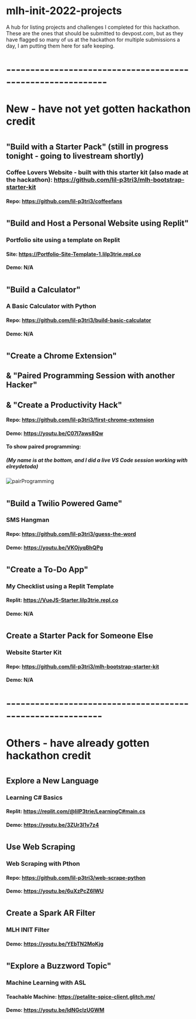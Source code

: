 # mlh-init-2022-projects
A hub for listing projects and challenges I completed for this hackathon.
These are the ones that should be submitted to devpost.com, but as they have flagged so many of us at the hackathon for multiple submissions a day, I am putting them here for safe keeping. 

# -----------------------------------------------------------
# New - have not yet gotten hackathon credit
# 
## "Build with a Starter Pack" (still in progress tonight - going to livestream shortly)
### Coffee Lovers Website - built with this starter kit (also made at the hackathon): <https://github.com/lil-p3tri3/mlh-bootstrap-starter-kit>
#### Repo: https://github.com/lil-p3tri3/coffeefans

# 
## "Build and Host a Personal Website using Replit"
### Portfolio site using a template on Replit
#### Site: https://Portfolio-Site-Template-1.lilp3trie.repl.co
#### Demo: N/A

# 
## "Build a Calculator"
### A Basic Calculator with Python
#### Repo: https://github.com/lil-p3tri3/build-basic-calculator
#### Demo: N/A

# 
## "Create a Chrome Extension"
## & "Paired Programming Session with another Hacker"
## & "Create a Productivity Hack"
#### Repo: https://github.com/lil-p3tri3/first-chrome-extension
#### Demo: https://youtu.be/C07I7aws8Qw
#### To show paired programming: 
##### (My name is at the bottom, and I did a live VS Code session working with elreydetoda)
![pairProgramming](https://user-images.githubusercontent.com/25125692/124408066-6f847180-dd13-11eb-8aa6-c98d3fbc1bfd.PNG)

# 
## "Build a Twilio Powered Game" 
### SMS Hangman
#### Repo: https://github.com/lil-p3tri3/guess-the-word
#### Demo: https://youtu.be/VKOjyqBhQPg

# 
## "Create a To-Do App"
### My Checklist using a Replit Template
#### Replit: https://VueJS-Starter.lilp3trie.repl.co
#### Demo: N/A

# 
## Create a Starter Pack for Someone Else
### Website Starter Kit
#### Repo: https://github.com/lil-p3tri3/mlh-bootstrap-starter-kit
#### Demo: N/A
# 

# ----------------------------------------------------------
# Others - have already gotten hackathon credit
# 
## Explore a New Language
### Learning C# Basics 
#### Replit: https://replit.com/@lilP3trie/LearningC#main.cs
#### Demo: https://youtu.be/3ZUr3l1v7z4

# 
## Use Web Scraping 
### Web Scraping with Pthon
#### Repo: https://github.com/lil-p3tri3/web-scrape-python
#### Demo: https://youtu.be/6uXzPcZ6lWU

# 
## Create a Spark AR Filter
### MLH INIT Filter
#### Demo: https://youtu.be/YEbTN2MoKjg

# 
## "Explore a Buzzword Topic"
### Machine Learning with ASL
#### Teachable Machine: https://petalite-spice-client.glitch.me/
#### Demo: https://youtu.be/ldNGclzUGWM
